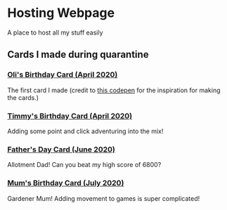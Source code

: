 # Hosting Webpage

A place to host all my stuff easily

## Cards I made during quarantine
### [Oli's Birthday Card (April 2020)](https://sblowers.github.io/olis_birthday_2020/)
The first card I made (credit to [this codepen](https://codepen.io/enrikd13/pen/WxgQAG) for the inspiration for making the cards.)

### [Timmy's Birthday Card (April 2020)](https://sblowers.github.io/timmys_birthday_2020/)
Adding some point and click adventuring into the mix!

### [Father's Day Card (June 2020)](https://sblowers.github.io/fathers_day_2020/)
Allotment Dad! Can you beat my high score of 6800?

### [Mum's Birthday Card (July 2020)](https://sblowers.github.io/mums_birthday_2020/)
Gardener Mum! Adding movement to games is super complicated!
